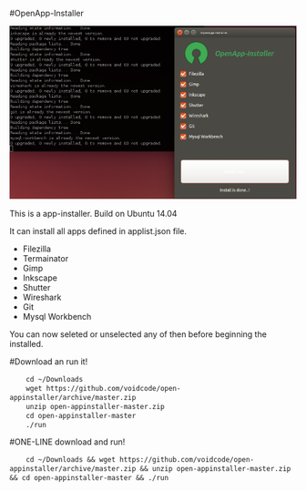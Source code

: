 #OpenApp-Installer

![OpenAppInstaller](https://raw.githubusercontent.com/voidcode/open-appinstaller/master/PR/oai.png)

This is a app-installer. Build on Ubuntu 14.04

It can install all apps defined in applist.json file.

* Filezilla
* Termainator
* Gimp
* Inkscape
* Shutter
* Wireshark
* Git
* Mysql Workbench

You can now seleted or unselected any of then before beginning the installed.

#Download an run it!
```
    cd ~/Downloads
    wget https://github.com/voidcode/open-appinstaller/archive/master.zip
    unzip open-appinstaller-master.zip
    cd open-appinstaller-master
    ./run
```

#ONE-LINE download and run!
```
    cd ~/Downloads && wget https://github.com/voidcode/open-appinstaller/archive/master.zip && unzip open-appinstaller-master.zip && cd open-appinstaller-master && ./run
```